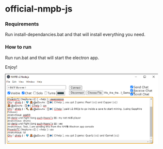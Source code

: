 ﻿# official-nmpb-js

### Requirements
Run install-dependancies.bat and that will install everything you need.

### How to run
Run run.bat and that will start the electron app.


Enjoy!

<img src="https://raw.githubusercontent.com/PhoenixTheCoder/official-nmpb-js/main/NMPB%20v2%20Node.js%205_29_2021%201_33_55%20AM.png">
